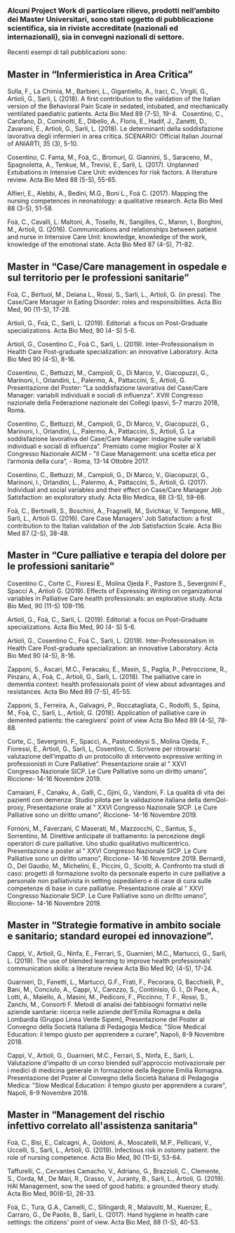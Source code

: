 
### Alcuni Project Work di particolare rilievo, prodotti nell’ambito dei Master Universitari, sono stati oggetto di pubblicazione scientifica, sia in riviste accreditate (nazionali ed internazionali), sia in convegni nazionali di settore. 

Recenti esempi di tali pubblicazioni sono:

## Master in “Infermieristica in Area Critica”

Sulla, F., La Chimia, M., Barbieri, L., Gigantiello, A., Iraci, C., Virgili, G., Artioli, G., Sarli, L (2018). A first contribution to the validation of the Italian version of the Behavioral Pain Scale in sedated, intubated, and mechanically ventilated paediatric patients. Acta Bio Med 89 (7-S), 19-4.
  
Cosentino, C., Carofano, D., Cominotti, E., Dibello, A., Floris, E., Hadif, J., Zanetti, D., Zavaroni, E., Artioli, G., Sarli, L. (2018). Le determinanti della soddisfazione lavorativa degli infermieri in area critica. SCENARIO: Official Italian Journal of ANIARTI, 35 (3), 5-10.

Cosentino, C. Fama, M., Foà, C., Bromuri, G. Giannini, S., Saraceno, M., Spagnoletta, A., Tenkue, M., Trevisi, E., Sarli, L. (2017). Unplanned Extubations in Intensive Care Unit: evidences for risk factors. A literature review. Acta Bio Med 88 (5-S), 55-65.

Alfieri, E., Alebbi, A., Bedini, M.G., Boni L., Foà C. (2017). Mapping the nursing competences in neonatology: a qualitative research. Acta Bio Med 88 (3-S), 51-58.

Foà, C., Cavalli, L. Maltoni, A., Tosello, N., Sangilles, C., Maron, I., Borghini, M., Artioli, G. (2016). Communications and relationships between patient and nurse in Intensive Care Unit: knowledge, knowledge of the work, knowledge of the emotional state. Acta Bio Med 87 (4-S), 71-82.  


## Master in “Case/Care management in ospedale e sul territorio per le professioni sanitarie”

Foà, C., Bertuol, M., Deiana L., Rossi, S., Sarli, L., Artioli, G. (in press). The Case/Care Manager in Eating Disorder: roles and responsibilities. Acta Bio Med, 90 (11-S), 17-28.

Artioli, G., Foà, C., Sarli, L. (2019). Editorial: a focus on Post-Graduate specializations. Acta Bio Med, 90 (4- S) 5-6.

Artioli, G., Cosentino C., Foà C., Sarli, L. (2019). Inter-Professionalism in Health Care Post-graduate specialization: an innovative Laboratory. Acta Bio Med 90 (4-S), 8-16.

Cosentino, C., Bettuzzi, M., Campioli, G., Di Marco, V., Giacopuzzi, G., Marinoni, I., Orlandini, L., Palermo, A., Pattaccini, S., Artioli, G. Presentazione del Poster: "La soddisfazione lavorativa del Case/Care Manager: variabili individuali e sociali di influenza". XVIII Congresso nazionale della Federazione nazionale dei Collegi Ipasvi, 5-7 marzo 2018, Roma.

Cosentino, C., Bettuzzi, M., Campioli, G., Di Marco, V., Giacopuzzi, G., Marinoni, I., Orlandini, L., Palermo, A., Pattaccini, S., Artioli, G. La soddisfazione lavorativa del Case/Care Manager: indagine sulle variabili individuali e sociali di influenza". Premiato come miglior Poster al X Congresso Nazionale AICM - "Il Case Management: una scelta etica per l’armonia della cura”, - Roma, 13-14 Ottobre 2017. 

Cosentino, C., Bettuzzi, M., Campioli, G., Di Marco, V., Giacopuzzi, G., Marinoni, I., Orlandini, L., Palermo, A., Pattaccini, S., Artioli, G. (2017). Individual and social variables and their effect on Case/Care Manager Job Satisfaction: an exploratory study. Acta Bio Medica, 88 (3-S), 59-66.  

Foà, C., Bertinelli, S., Boschini, A., Fragnelli, M., Svichkar, V. Tempone, MR., Sarli, L., Artioli G. (2016). Care Case Managers’ Job Satisfaction: a first contribution to the Italian validation of the Job Satisfaction Scale. Acta Bio Med 87 (2-S), 38-48.


## Master in “Cure palliative e terapia del dolore per le professioni sanitarie”

Cosentino C., Corte C., Fioresi E., Molina Ojeda F., Pastore S., Severgnini F., Spacci A., Artioli G. (2019). Effects of Expressing Writing on organizational variables in Palliative Care health professionals: an explorative study. Acta Bio Med, 90 (11-S) 108-116.

Artioli, G., Foà, C., Sarli, L. (2019). Editorial: a focus on Post-Graduate specializations. Acta Bio Med, 90 (4- S) 5-6.

Artioli, G., Cosentino C., Foà C., Sarli, L. (2019). Inter-Professionalism in Health Care Post-graduate specialization: an innovative Laboratory. Acta Bio Med 90 (4-S), 8-16.

Zapponi, S., Ascari, M.C., Feracaku, E., Masin, S., Paglia, P., Petroccione, R., Pinzaru, A., Foà, C., Artioli, G., Sarli, L. (2018). The palliative care in dementia context: health professionals point of view about advantages and resistances. Acta Bio Med 89 (7-S), 45-55.

Zapponi, S., Ferreira, A., Galvagni, P., Roccatagliata, C., Rodolfi, S., Spina, M., Foà, C., Sarli, L., Artioli, G. (2018). Application of palliative care in demented patients: the caregivers' point of view Acta Bio Med 89 (4-S), 78-88.

Corte, C., Severgnini, F., Spacci, A., Pastoredeysi S., Molina Ojeda, F., Fioressi, E., Artioli, G., Sarli, L, Cosentino, C. Scrivere per ritrovarsi: valutazione dell’impatto di un protocollo di intervento expressive writing in professionisti in Cure Palliative”. Presentazione orale al " XXVI Congresso Nazionale SICP. Le Cure Palliative sono un diritto umano”, Riccione- 14-16 Novembre 2019. 

Camaiani, F., Canaku, A., Galli, C., Gjini, G., Vandoni, F. La qualità di vita dei pazienti con demenza: Studio pilota per la validazione italiana della demQol-proxy, Presentazione orale al " XXVI Congresso Nazionale SICP. Le Cure Palliative sono un diritto umano”, Riccione- 14-16 Novembre 2019. 

Fornoni, M., Faverzani, C Maserati, M., Mazzocchi, C., Santus, S., Sorrentino, M. Direttive anticipate di trattamento: la percezione degli operatori di cure palliative. Uno studio qualitativo multicentrico. Presentazione a poster al " XXVI Congresso Nazionale SICP. Le Cure Palliative sono un diritto umano”, Riccione- 14-16 Novembre 2019. 
Bernardi, O., Del Gaudio, M., Michelini, E., Piccini, G., Sciolti, A. Confronto tra studi di caso: progetti di formazione svolto da personale esperto in cure palliative a personale non palliativista in setting ospedaliero e di case di cura sulle competenze di base in cure palliative. Presentazione orale al " XXVI Congresso Nazionale SICP. Le Cure Palliative sono un diritto umano”, Riccione- 14-16 Novembre 2019. 


## Master in “Strategie formative in ambito sociale e sanitario; standard europei ed innovazione”. 

Cappi, V., Artioli, G., Ninfa, E., Ferrari, S., Guarnieri, M.C., Martucci, G., Sarli, L. (2019). The use of blended learning to improve health professionals’ communication skills: a literature review Acta Bio Med 90, (4-S), 17-24.

Guarnieri, D., Fanetti, L., Martucci, G.F.,  Frati, F.,  Pecorara, G, Bacchielli, P., Bani, M.,  Conciulo, A., Cappi, V.,  Carozzo, S., Continisio, G. I.,  Di Pace, A., Lotti, A., Maiello, A.,  Masini, M., Pediconi, F., Piccinno, T. F., Rossi, S.,  Zanchi, M., Consorti F. Metodi di analisi dei fabbisogni formativi nelle aziende sanitarie: ricerca nelle aziende dell'Emilia Romagna e della Lombardia (Gruppo Linea Verde Sipem), Presentazione del Poster al Convegno della Società Italiana di Pedagogia Medica: "Slow Medical Education: il tempo giusto per apprendere a curare", Napoli, 8-9 Novembre 2018.

Cappi, V., Artioli, G., Guarnieri, M.C., Ferrari, S., Ninfa, E., Sarli, L. Valutazione d'impatto di un corso blended sull'approccio motivazionale per i medici di medicina generale in formazione della Regione Emilia Romagna. Presentazione del Poster al Convegno della Società Italiana di Pedagogia Medica: "Slow Medical Education: il tempo giusto per apprendere a curare", Napoli, 8-9 Novembre 2018.


## Master in “Management del rischio infettivo correlato all'assistenza sanitaria" 


Foà, C., Bisi, E., Calcagni, A., Goldoni, A., Moscatelli, M.P., Pellicani, V., Uccelli, S., Sarli, L., Artioli, G. (2019). Infectious risk in ostomy patient: the role of nursing competence. Acta Bio Med, 90 (11-S), 53-64.

Taffurelli, C., Cervantes Camacho, V., Adriano, G., Brazzioli, C., Clemente, S., Corda, M., De Mari, R., Grasso, V., Juranty, B., Sarli, L., Artioli, G. (2019). HAI Management, sow the seed of good habits: a grounded theory study. Acta Bio Med, 90(6-S), 26-33.

Foà, C., Tura, G.A., Camelli, C., Silingardi, R., Malavolti, M., Kuenzer, E., Carraro, G., De Paolis, B., Sarli, L. (2017). Hand hygiene in health care settings: the citizens' point of view. Acta Bio Med, 88 (1-S), 40-53.

